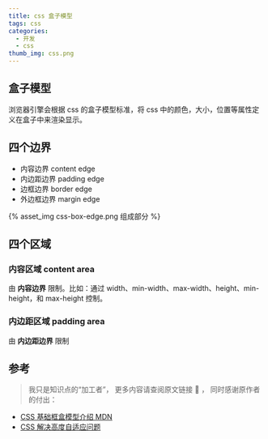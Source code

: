 ```yaml
---
title: css 盒子模型
tags: css
categories:
  - 开发
  - css
thumb_img: css.png
---
```


## 盒子模型

浏览器引擎会根据 css 的盒子模型标准，将 css 中的颜色，大小，位置等属性定义在盒子中来渲染显示。

## 四个边界

- 内容边界 content edge
- 内边距边界 padding edge
- 边框边界 border edge
- 外边框边界 margin edge

{% asset_img css-box-edge.png 组成部分 %}

## 四个区域

### 内容区域 content area

由 **内容边界** 限制。比如：通过 width、min-width、max-width、height、min-height，和 max-height 控制。

### 内边距区域 padding area

由 **内边距边界** 限制

## 参考

> 我只是知识点的“加工者”， 更多内容请查阅原文链接 :thought_balloon: ， 同时感谢原作者的付出：

- [CSS 基础框盒模型介绍 MDN](https://developer.mozilla.org/zh-CN/docs/Web/CSS/CSS_Box_Model/Introduction_to_the_CSS_box_model)
- [CSS 解决高度自适应问题](https://www.cnblogs.com/zhujl/archive/2012/03/20/2408976.html)
